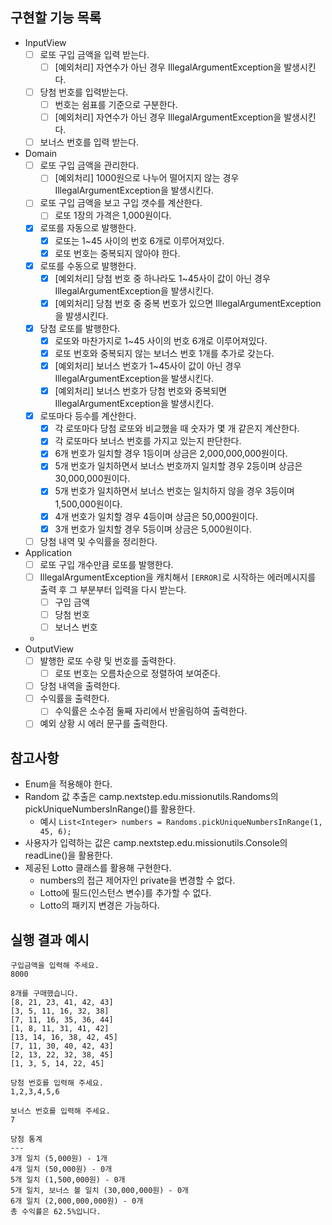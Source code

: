 ## 구현할 기능 목록
- InputView
  - [ ] 로또 구입 금액을 입력 받는다.
    - [ ] [예외처리] 자연수가 아닌 경우 IllegalArgumentException을 발생시킨다.
  - [ ] 당첨 번호를 입력받는다.
    - [ ] 번호는 쉼표를 기준으로 구분한다.
    - [ ] [예외처리] 자연수가 아닌 경우 IllegalArgumentException을 발생시킨다.
  - [ ] 보너스 번호를 입력 받는다.
- Domain
  - [ ] 로또 구입 금액을 관리한다.
    - [ ] [예외처리] 1000원으로 나누어 떨어지지 않는 경우 IllegalArgumentException을 발생시킨다.
  - [ ] 로또 구입 금액을 보고 구입 갯수를 계산한다.
    - [ ] 로또 1장의 가격은 1,000원이다.
  - [x] 로또를 자동으로 발행한다.
    - [x] 로또는 1~45 사이의 번호 6개로 이루어져있다.
    - [x] 로또 번호는 중복되지 않아야 한다.
  - [x] 로또를 수동으로 발행한다.
    - [x] [예외처리] 당첨 번호 중 하나라도 1~45사이 값이 아닌 경우 IllegalArgumentException을 발생시킨다.
    - [x] [예외처리] 당첨 번호 중 중복 번호가 있으면 IllegalArgumentException을 발생시킨다.
  - [x] 당첨 로또를 발행한다.
    - [x] 로또와 마찬가지로 1~45 사이의 번호 6개로 이루어져있다.
    - [x] 로또 번호와 중복되지 않는 보너스 번호 1개를 추가로 갖는다.
    - [x] [예외처리] 보너스 번호가 1~45사이 값이 아닌 경우 IllegalArgumentException을 발생시킨다.
    - [x] [예외처리] 보너스 번호가 당첨 번호와 중복되면 IllegalArgumentException을 발생시킨다.
  - [x] 로또마다 등수를 계산한다.
    - [x] 각 로또마다 당첨 로또와 비교했을 때 숫자가 몇 개 같은지 계산한다.
    - [x] 각 로또마다 보너스 번호를 가지고 있는지 판단한다.
    - [x] 6개 번호가 일치할 경우 1등이며 상금은 2,000,000,000원이다.
    - [x] 5개 번호가 일치하면서 보너스 번호까지 일치할 경우 2등이며 상금은 30,000,000원이다.
    - [x] 5개 번호가 일치하면서 보너스 번호는 일치하지 않을 경우 3등이며 1,500,000원이다. 
    - [x] 4개 번호가 일치할 경우 4등이며 상금은 50,000원이다.
    - [x] 3개 번호가 일치할 경우 5등이며 상금은 5,000원이다.
  - [ ] 당첨 내역 및 수익률을 정리한다.
- Application
  - [ ] 로또 구입 개수만큼 로또를 발행한다.
  - [ ] IllegalArgumentException을 캐치해서 `[ERROR]`로 시작하는 에러메시지를 출력 후 그 부분부터 입력을 다시 받는다.
    - [ ] 구입 금액
    - [ ] 당첨 번호
    - [ ] 보너스 번호
  - 
- OutputView
  - [ ] 발행한 로또 수량 및 번호를 출력한다.
    - [ ] 로또 번호는 오름차순으로 정렬하여 보여준다.
  - [ ] 당첨 내역을 출력한다.
  - [ ] 수익률을 출력한다.
    - [ ] 수익률은 소수점 둘째 자리에서 반올림하여 출력한다.
  - [ ] 예외 상황 시 에러 문구를 출력한다.
  
## 참고사항
- Enum을 적용해야 한다.
- Random 값 추출은 camp.nextstep.edu.missionutils.Randoms의 pickUniqueNumbersInRange()를 활용한다.
  - 예시 `List<Integer> numbers = Randoms.pickUniqueNumbersInRange(1, 45, 6);`
- 사용자가 입력하는 값은 camp.nextstep.edu.missionutils.Console의 readLine()을 활용한다.
- 제공된 Lotto 클래스를 활용해 구현한다.
  - numbers의 접근 제어자인 private을 변경할 수 없다.
  - Lotto에 필드(인스턴스 변수)를 추가할 수 없다.
  - Lotto의 패키지 변경은 가능하다.
## 실행 결과 예시
```agsl
구입금액을 입력해 주세요.
8000

8개를 구매했습니다.
[8, 21, 23, 41, 42, 43] 
[3, 5, 11, 16, 32, 38] 
[7, 11, 16, 35, 36, 44] 
[1, 8, 11, 31, 41, 42] 
[13, 14, 16, 38, 42, 45] 
[7, 11, 30, 40, 42, 43] 
[2, 13, 22, 32, 38, 45] 
[1, 3, 5, 14, 22, 45]

당첨 번호를 입력해 주세요.
1,2,3,4,5,6

보너스 번호를 입력해 주세요.
7

당첨 통계
---
3개 일치 (5,000원) - 1개
4개 일치 (50,000원) - 0개
5개 일치 (1,500,000원) - 0개
5개 일치, 보너스 볼 일치 (30,000,000원) - 0개
6개 일치 (2,000,000,000원) - 0개
총 수익률은 62.5%입니다.
```

